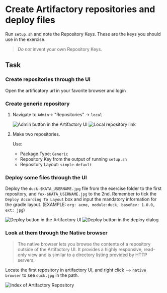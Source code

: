 # Create Artifactory repositories and deploy files

Run `setup.sh` and note the Repository Keys. These are the keys you should use in the exercise.

> _Do not_ invent your own Repository Keys.

## Task

### Create repositories through the UI

Open the artificatory url in your favorite browser and login

### Create generic repository

1. Navigate to `Admin`-> "Repositories" -> `local`

    ![Admin button in the Artifactory UI](../.shared/img/1.1.png)
    ![Local repository link](../.shared/img/1.2.png)

2. Make two repositories.

    Use:

    - Package Type: `Generic`
    - Repository Key from the output of running `setup.sh`
    - Repository Layout: `simple-default`

### Deploy some files through the UI

Deploy the `duck-$KATA_USERNAME.jpg` file from the exercise folder to the first repository, and `fox-$KATA_USERNAME.jpg` to the 2nd. Remember to tick the `Deploy According To Layout` box and input the mandatory information for the gradle layout. (EXAMPLE: `org: acme, module:duck, baseRev: 1.0.0, ext: jpg`)

![Deploy button in the Artifactory UI](../.shared/img/1.3.png)
![Deploy button in the deploy dialog](../.shared/img/1.4.png)

### Look at them through the Native browser

> The native browser lets you browse the contents of a repository outside of the Artifactory UI.
It provides a highly responsive, read-only view and is similar to a directory listing provided by HTTP servers.

Locate the first repository in artifactory UI, and right click --> `native browser` to see `duck.jpg` in the path.

![Index of Artifactory Repository](../.shared/img/1.5.png)
